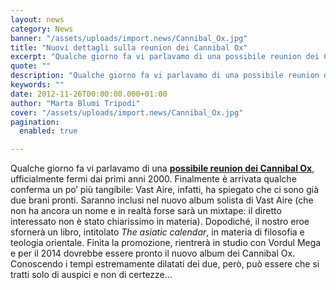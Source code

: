 ```yaml
---
layout: news
category: News
banner: "/assets/uploads/import.news/Cannibal_Ox.jpg"
title: "Nuovi dettagli sulla reunion dei Cannibal Ox"
excerpt: "Qualche giorno fa vi parlavamo di una possibile reunion dei Cannibal Ox, ufficialmente fermi dai primi anni 2000. Finalmente è arrivata qualche conferma un po’ più tangibile: Vast Aire, infatti, ha spiegato che ci sono già due brani pronti. Saranno inclusi nel nuovo album solista di Vast Aire (che non ha ancora un nome e [&hellip"
quote: ""
description: "Qualche giorno fa vi parlavamo di una possibile reunion dei Cannibal Ox, ufficialmente fermi dai primi anni 2000. Finalmente è arrivata qualche conferma un po’ più tangibile: Vast Aire, infatti, ha spiegato che ci sono già due brani pronti. Saranno inclusi nel nuovo album solista di Vast Aire (che non ha ancora un nome e [&hellip"
keywords: ""
date: 2012-11-26T00:00:00.000+01:00
author: "Marta Blumi Tripodi"
cover: "/assets/uploads/import.news/Cannibal_Ox.jpg"
pagination:
  enabled: true

---
```


Qualche giorno fa vi parlavamo di una [**possibile reunion dei Cannibal Ox**](https://hotmc.com/i-cannibal-ox-pronti-a-una-reunion/ "http://hotmc.com/i-cannibal-ox-pronti-a-una-reunion/"), ufficialmente fermi dai primi anni 2000\. Finalmente è arrivata qualche conferma un po’ più tangibile: Vast Aire, infatti, ha spiegato che ci sono già due brani pronti. Saranno inclusi nel nuovo album solista di Vast Aire (che non ha ancora un nome e in realtà forse sarà un mixtape: il diretto interessato non è stato chiarissimo in materia). Dopodiché, il nostro eroe sfornerà un libro, intitolato _The asiatic calendar_, in materia di filosofia e teologia orientale. Finita la promozione, rientrerà in studio con Vordul Mega e per il 2014 dovrebbe essere pronto il nuovo album dei Cannibal Ox. Conoscendo i tempi estremamente dilatati dei due, però, può essere che si tratti solo di auspici e non di certezze…